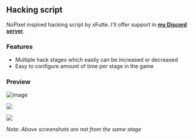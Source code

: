 ## Hacking script
NoPixel inspired hacking script by xFutte. I'll offer support in **[my Discord server](https://discord.gg/gQrjCcjMaV)**.

### Features

- Multiple hack stages which easily can be increased or decreased
- Easy to configure amount of time per stage in the game

### Preview

![image](https://user-images.githubusercontent.com/6727484/185662984-7afd081b-64b4-467e-a25d-240988ecbaab.png)

![](https://i.imgur.com/j1Ev1lT.png)

![](https://i.imgur.com/04P31BN.png)

*Note: Above screenshots are not from the same stage*
